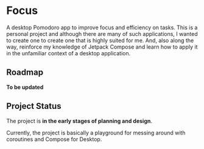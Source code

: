 # Focus
A desktop Pomodoro app to improve focus and efficiency on tasks.
This is a personal project and although there are many of such applications, I wanted to
create one to create one that is highly suited for me. And, also along the way,
reinforce my knowledge of Jetpack Compose and learn how to apply it in the unfamiliar context of a desktop application.

## Roadmap
**To be updated**

## Project Status
The project is **in the early stages of planning and design**.

Currently, the project is basically a playground for messing
around with coroutines and Compose for Desktop.